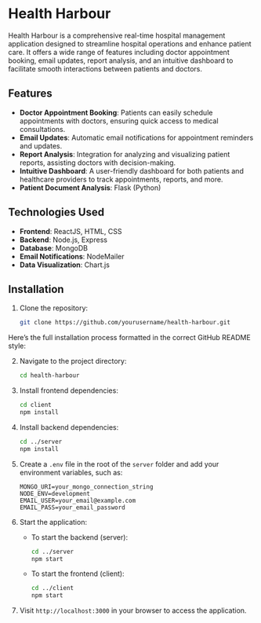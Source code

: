 # Health Harbour

Health Harbour is a comprehensive real-time hospital management application designed to streamline hospital operations and enhance patient care. It offers a wide range of features including doctor appointment booking, email updates, report analysis, and an intuitive dashboard to facilitate smooth interactions between patients and doctors.

## Features

- **Doctor Appointment Booking**: Patients can easily schedule appointments with doctors, ensuring quick access to medical consultations.
- **Email Updates**: Automatic email notifications for appointment reminders and updates.
- **Report Analysis**: Integration for analyzing and visualizing patient reports, assisting doctors with decision-making.
- **Intuitive Dashboard**: A user-friendly dashboard for both patients and healthcare providers to track appointments, reports, and more.
- **Patient Document Analysis**: Flask (Python)

## Technologies Used

- **Frontend**: ReactJS, HTML, CSS
- **Backend**: Node.js, Express
- **Database**: MongoDB
- **Email Notifications**: NodeMailer
- **Data Visualization**: Chart.js

## Installation

1. Clone the repository:
   ```bash
   git clone https://github.com/yourusername/health-harbour.git
Here’s the full installation process formatted in the correct GitHub README style:

2. Navigate to the project directory:
   ```bash
   cd health-harbour
   ```

3. Install frontend dependencies:
   ```bash
   cd client
   npm install
   ```

4. Install backend dependencies:
   ```bash
   cd ../server
   npm install
   ```

5. Create a `.env` file in the root of the `server` folder and add your environment variables, such as:
   ```env
   MONGO_URI=your_mongo_connection_string
   NODE_ENV=development
   EMAIL_USER=your_email@example.com
   EMAIL_PASS=your_email_password
   ```

6. Start the application:

   - To start the backend (server):
     ```bash
     cd ../server
     npm start
     ```

   - To start the frontend (client):
     ```bash
     cd ../client
     npm start
     ```

7. Visit `http://localhost:3000` in your browser to access the application.
